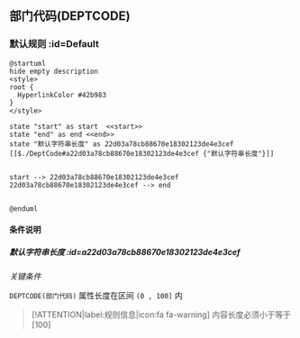 ## 部门代码(DEPTCODE) <!-- {docsify-ignore-all} -->

   

### 默认规则 :id=Default

```plantuml
@startuml
hide empty description
<style>
root {
  HyperlinkColor #42b983
}
</style>

state "start" as start  <<start>>
state "end" as end <<end>>
state "默认字符串长度" as 22d03a78cb88670e18302123de4e3cef [[$./DeptCode#a22d03a78cb88670e18302123de4e3cef {"默认字符串长度"}]]


start --> 22d03a78cb88670e18302123de4e3cef 
22d03a78cb88670e18302123de4e3cef --> end 


@enduml
```

#### 条件说明

##### 默认字符串长度 :id=a22d03a78cb88670e18302123de4e3cef


*关键条件*


`DEPTCODE(部门代码)` 属性长度在区间 `(0 , 100]` 内

> [!ATTENTION|label:规则信息|icon:fa fa-warning]
> 内容长度必须小于等于[100]







